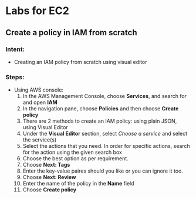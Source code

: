 # Labs for EC2

## Create a policy in IAM from scratch <br>

### Intent:
* Creating an IAM policy from scratch using visual editor

### Steps: <br>
* Using AWS console:
    1. In the AWS Management Console, choose **Services**, and search for and open **IAM**
    2. In the navigation pane, choose **Policies** and then choose **Create policy**
    3. There are 2 methods to create an IAM policy: using plain JSON, using Visual Editor
    4. Under the **Visual Editor** section, select *Choose a service* and select the service(s)
    5. Select the actions that you need. In order for specific actions, search for the action using the given search box
    6. Choose the best option as per requirement.
    11. Choose **Next: Tags**
    12. Enter the key-value paires should you like or you can ignore it too.
    13. Choose **Next: Review**
    14. Enter the name of the policy in the **Name** field
    14. Choose **Create policy**